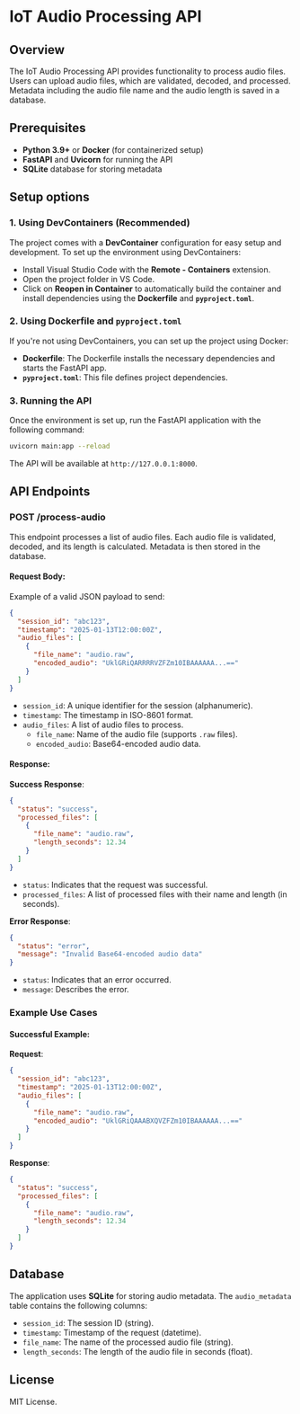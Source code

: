 # IoT Audio Processing API

## Overview
The IoT Audio Processing API provides functionality to process audio files.
Users can upload audio files, which are validated, decoded, and processed.
Metadata including the audio file name and the audio length is saved in a database.

## Prerequisites
- **Python 3.9+** or **Docker** (for containerized setup)
- **FastAPI** and **Uvicorn** for running the API
- **SQLite** database for storing metadata

## Setup options

### 1. Using DevContainers (Recommended)
The project comes with a **DevContainer** configuration for easy setup and development. To set up the environment using DevContainers:

- Install Visual Studio Code with the **Remote - Containers** extension.
- Open the project folder in VS Code.
- Click on **Reopen in Container** to automatically build the container and install dependencies using the **Dockerfile** and **`pyproject.toml`**.

### 2. Using Dockerfile and `pyproject.toml`
If you're not using DevContainers, you can set up the project using Docker:

- **Dockerfile**: The Dockerfile installs the necessary dependencies and starts the FastAPI app.
- **`pyproject.toml`**: This file defines project dependencies.


### 3. Running the API

Once the environment is set up, run the FastAPI application with the following command:

```bash
uvicorn main:app --reload
```

The API will be available at `http://127.0.0.1:8000`.

## API Endpoints

### POST /process-audio
This endpoint processes a list of audio files. Each audio file is validated, decoded, and its length is calculated. Metadata is then stored in the database.

#### Request Body:
Example of a valid JSON payload to send:

```json
{
  "session_id": "abc123",  
  "timestamp": "2025-01-13T12:00:00Z",  
  "audio_files": [
    {
      "file_name": "audio.raw",  
      "encoded_audio": "UklGRiQARRRRVZFZm10IBAAAAAA...=="
    }
  ]
}
```

- `session_id`: A unique identifier for the session (alphanumeric).
- `timestamp`: The timestamp in ISO-8601 format.
- `audio_files`: A list of audio files to process.
    - `file_name`: Name of the audio file (supports `.raw` files).
    - `encoded_audio`: Base64-encoded audio data.

#### Response:

**Success Response**:
```json
{
  "status": "success",
  "processed_files": [
    {
      "file_name": "audio.raw",
      "length_seconds": 12.34
    }
  ]
}
```
- `status`: Indicates that the request was successful.
- `processed_files`: A list of processed files with their name and length (in seconds).

**Error Response**:
```json
{
  "status": "error",
  "message": "Invalid Base64-encoded audio data"
}
```

- `status`: Indicates that an error occurred.
- `message`: Describes the error.

### Example Use Cases

#### Successful Example:
**Request**:
```json
{
  "session_id": "abc123",  
  "timestamp": "2025-01-13T12:00:00Z",  
  "audio_files": [
    {
      "file_name": "audio.raw",  
      "encoded_audio": "UklGRiQAAABXQVZFZm10IBAAAAAA...=="
    }
  ]
}
```

**Response**:
```json
{
  "status": "success",
  "processed_files": [
    {
      "file_name": "audio.raw",
      "length_seconds": 12.34
    }
  ]
}
```

## Database

The application uses **SQLite** for storing audio metadata. The `audio_metadata` table contains the following columns:
- `session_id`: The session ID (string).
- `timestamp`: Timestamp of the request (datetime).
- `file_name`: The name of the processed audio file (string).
- `length_seconds`: The length of the audio file in seconds (float).

## License

MIT License.
